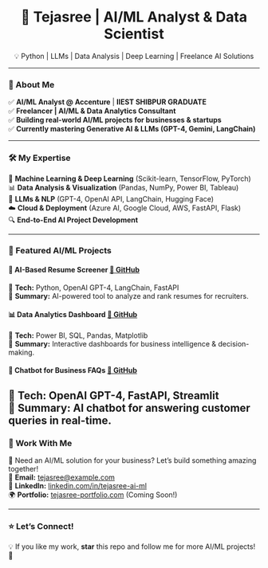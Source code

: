 <h1 align="center">🚀 Tejasree | AI/ML Analyst & Data Scientist</h1>
<p align="center">
💡 Python | LLMs | Data Analysis | Deep Learning | Freelance AI Solutions
</p>

---

### 👋 About Me  
✅ **AI/ML Analyst @ Accenture** | **IIEST SHIBPUR GRADUATE**  
✅ **Freelancer | AI/ML & Data Analytics Consultant**  
✅ **Building real-world AI/ML projects for businesses & startups**  
✅ **Currently mastering Generative AI & LLMs (GPT-4, Gemini, LangChain)**  

---

### 🛠️ My Expertise  
🚀 **Machine Learning & Deep Learning** (Scikit-learn, TensorFlow, PyTorch)  
📊 **Data Analysis & Visualization** (Pandas, NumPy, Power BI, Tableau)  
🧠 **LLMs & NLP** (GPT-4, OpenAI API, LangChain, Hugging Face)  
☁️ **Cloud & Deployment** (Azure AI, Google Cloud, AWS, FastAPI, Flask)  
🔍 **End-to-End AI Project Development**  

---

### 📌 Featured AI/ML Projects  
#### **🚀 AI-Based Resume Screener** [🔗 GitHub](#)  
🔹 **Tech:** Python, OpenAI GPT-4, LangChain, FastAPI  
🔹 **Summary:** AI-powered tool to analyze and rank resumes for recruiters.  

#### **📊 Data Analytics Dashboard** [🔗 GitHub](#)  
🔹 **Tech:** Power BI, SQL, Pandas, Matplotlib  
🔹 **Summary:** Interactive dashboards for business intelligence & decision-making.  

#### **🎯 Chatbot for Business FAQs** [🔗 GitHub](#)  
🔹 **Tech:** OpenAI GPT-4, FastAPI, Streamlit  
🔹 **Summary:** AI chatbot for answering customer queries in real-time.  
---

### 🌟 Work With Me  
🚀 Need an AI/ML solution for your business? Let’s build something amazing together!  
📩 **Email:** [tejasree@example.com](mailto:tejasree@example.com)  
💼 **LinkedIn:** [linkedin.com/in/tejasree-ai-ml](https://linkedin.com/in/tejasree-ai-ml)  
🌍 **Portfolio:** [tejasree-portfolio.com](#) (Coming Soon!)  

---

### ⭐ Let’s Connect!  
💡 If you like my work, **star** this repo and follow me for more AI/ML projects! 🌟  

